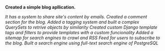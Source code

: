 **Created a simple blog apllication.**

*It has a system to share site's content by emails.
Created a comment section for the blog.
Added a tagging system and built a complex QuerySets to retrive objects by similarity
Created custom Django template tags and filters to provide templates with a custom funcionality
Added a sitemap for search engines to crawl and RSS Feed for users to subscribe to the blog.
Built a search engine using full-text search engine of PostgreSQL*
